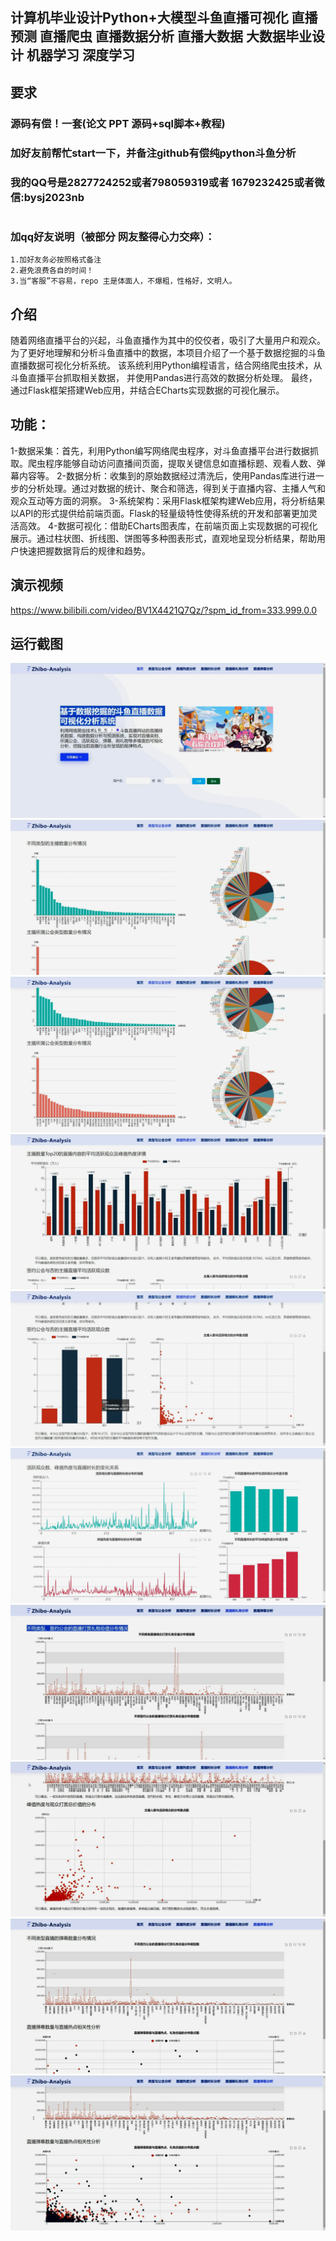 ## 计算机毕业设计Python+大模型斗鱼直播可视化 直播预测 直播爬虫 直播数据分析 直播大数据 大数据毕业设计 机器学习 深度学习

## 要求
### 源码有偿！一套(论文 PPT 源码+sql脚本+教程)

### 
### 加好友前帮忙start一下，并备注github有偿纯python斗鱼分析
### 我的QQ号是2827724252或者798059319或者 1679232425或者微信:bysj2023nb 

# 

### 加qq好友说明（被部分 网友整得心力交瘁）：
    1.加好友务必按照格式备注
    2.避免浪费各自的时间！
    3.当“客服”不容易，repo 主是体面人，不爆粗，性格好，文明人。
## 介绍
随着网络直播平台的兴起，斗鱼直播作为其中的佼佼者，吸引了大量用户和观众。
为了更好地理解和分析斗鱼直播中的数据，本项目介绍了一个基于数据挖掘的斗鱼直播数据可视化分析系统。
该系统利用Python编程语言，结合网络爬虫技术，从斗鱼直播平台抓取相关数据，
并使用Pandas进行高效的数据分析处理。
最终，通过Flask框架搭建Web应用，并结合ECharts实现数据的可视化展示。
## 功能：
1-数据采集：首先，利用Python编写网络爬虫程序，对斗鱼直播平台进行数据抓取。爬虫程序能够自动访问直播间页面，提取关键信息如直播标题、观看人数、弹幕内容等。
2-数据分析：收集到的原始数据经过清洗后，使用Pandas库进行进一步的分析处理。通过对数据的统计、聚合和筛选，得到关于直播内容、主播人气和观众互动等方面的洞察。
3-系统架构：采用Flask框架构建Web应用，将分析结果以API的形式提供给前端页面。Flask的轻量级特性使得系统的开发和部署更加灵活高效。
4-数据可视化：借助ECharts图表库，在前端页面上实现数据的可视化展示。通过柱状图、折线图、饼图等多种图表形式，直观地呈现分析结果，帮助用户快速把握数据背后的规律和趋势。

## 演示视频
https://www.bilibili.com/video/BV1X4421Q7Qz/?spm_id_from=333.999.0.0
##  运行截图
![](1.png)
![](2.png)
![](3.png)
![](4.png)
![](5.png)
![](6.png)
![](7.png)
![](8.png)
![](9.png)
![](10.png)



